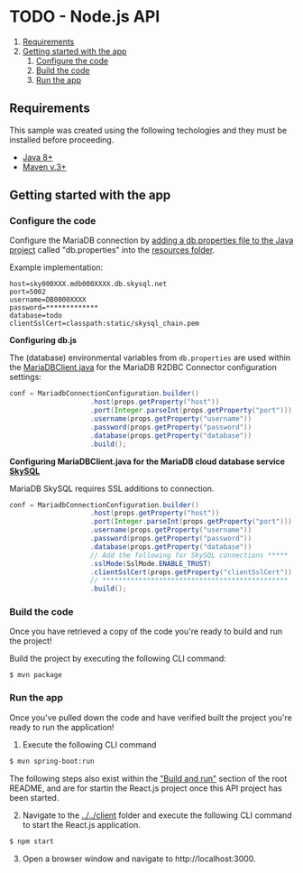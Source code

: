 # TODO - Node.js API

1. [Requirements](#requirements)
2. [Getting started with the app](#getting-started)
    1. [Configure the code](#configure-code)
    2. [Build the code](#build-code)
    3. [Run the app](#run-app)

## Requirements <a name="requirements"></a>

This sample was created using the following techologies and they must be installed before proceeding.

* [Java 8+](https://www.java.com/en/download/)
* [Maven v.3+](https://maven.apache.org/)

## Getting started with the app <a name="getting-started"></a>

### Configure the code <a name="configure-code"></a>

Configure the MariaDB connection by [adding a db.properties file to the Java project](https://docs.oracle.com/javase/tutorial/essential/environment/properties.html) called "db.properties" into the [resources folder](src/main/resources).

Example implementation:

```
host=sky000XXX.mdb000XXXX.db.skysql.net
port=5002
username=DB0000XXXX
password=*************
database=todo
clientSslCert=classpath:static/skysql_chain.pem
```

**Configuring db.js**

The (database) environmental variables from `db.properties` are used within the [MariaDBClient.java](src/main/java/MariaDBClient.java) for the MariaDB R2DBC Connector configuration settings:

```java
conf = MariadbConnectionConfiguration.builder()
                    .host(props.getProperty("host"))
                    .port(Integer.parseInt(props.getProperty("port")))
                    .username(props.getProperty("username"))
                    .password(props.getProperty("password"))
                    .database(props.getProperty("database"))
                    .build();
```

**Configuring MariaDBClient.java for the MariaDB cloud database service [SkySQL](https://mariadb.com/products/skysql/)**

MariaDB SkySQL requires SSL additions to connection. 

```java
conf = MariadbConnectionConfiguration.builder()
                    .host(props.getProperty("host"))
                    .port(Integer.parseInt(props.getProperty("port")))
                    .username(props.getProperty("username"))
                    .password(props.getProperty("password"))
                    .database(props.getProperty("database"))
                    // Add the following for SkySQL connections *****
                    .sslMode(SslMode.ENABLE_TRUST)
                    .clientSslCert(props.getProperty("clientSslCert"))
                    // **********************************************
                    .build();
```

### Build the code <a name="build-code"></a>

Once you have retrieved a copy of the code you're ready to build and run the project! 

Build the project by executing the following CLI command:

```
$ mvn package
```

### Run the app <a name="run-app"></a>

Once you've pulled down the code and have verified built the project you're ready to run the application! 

1. Execute the following CLI command 

```bash
$ mvn spring-boot:run
```

The following steps also exist within the ["Build and run"](../../#build-and-run-the-app-) section of the root README, and are for startin the React.js project once this API project has been started.

2. Navigate to the [../../client](client) folder and execute the following CLI command to start the React.js application.

```bash 
$ npm start
```

3. Open a browser window and navigate to http://localhost:3000.

